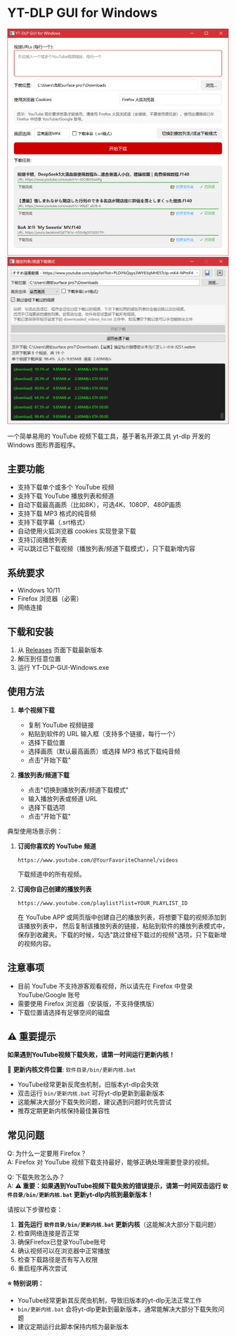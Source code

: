 # YT-DLP GUI for Windows

![软件界面截图](screenshots/main.png)
![软件界面截图](screenshots/main-2.png)

一个简单易用的 YouTube 视频下载工具，基于著名开源工具 yt-dlp 开发的 Windows 图形界面程序。

## 主要功能

- 支持下载单个或多个 YouTube 视频
- 支持下载 YouTube 播放列表和频道
- 自动下载最高画质（比如8K），可选4K、1080P、480P画质
- 支持下载 MP3 格式的纯音频
- 支持下载字幕（.srt格式）
- 自动使用火狐浏览器 cookies 实现登录下载
- 支持订阅播放列表
- 可以跳过已下载视频（播放列表/频道下载模式），只下载新增内容

## 系统要求

- Windows 10/11
- Firefox 浏览器（必需）
- 网络连接

## 下载和安装

1. 从 [Releases](https://github.com/luluyayawawa123/yt-dlp-gui-windows/releases) 页面下载最新版本
2. 解压到任意位置
3. 运行 YT-DLP-GUI-Windows.exe

## 使用方法

1. **单个视频下载**
   - 复制 YouTube 视频链接
   - 粘贴到软件的 URL 输入框（支持多个链接，每行一个）
   - 选择下载位置
   - 选择画质（默认最高画质）或选择 MP3 格式下载纯音频
   - 点击"开始下载"

2. **播放列表/频道下载**
   - 点击"切换到播放列表/频道下载模式"
   - 输入播放列表或频道 URL
   - 选择下载选项
   - 点击"开始下载"


典型使用场景示例：
1. **订阅你喜欢的 YouTube 频道**
   ```
   https://www.youtube.com/@YourFavoriteChannel/videos
   ```
   下载频道中的所有视频。

2. **订阅你自己创建的播放列表**
   ```
   https://www.youtube.com/playlist?list=YOUR_PLAYLIST_ID
   ```
   在 YouTube APP 或网页版中创建自己的播放列表，将想要下载的视频添加到该播放列表中，
   然后复制该播放列表的链接，粘贴到软件的播放列表模式中，保存到收藏夹。下载的时候，勾选"跳过曾经下载过的视频"选项，只下载新增的视频内容。

## 注意事项

- 目前 YouTube 不支持游客观看视频，所以请先在 Firefox 中登录 YouTube/Google 账号
- 需要使用 Firefox 浏览器（安装版，不支持便携版）
- 下载位置请选择有足够空间的磁盘

## ⚠️ 重要提示

**如果遇到YouTube视频下载失败，请第一时间运行更新内核！**

📍 **更新内核文件位置**: `软件目录/bin/更新内核.bat`

- YouTube经常更新反爬虫机制，旧版本yt-dlp会失效
- 双击运行 `bin/更新内核.bat` 可将yt-dlp更新到最新版本
- 这能解决大部分下载失败问题，建议遇到问题时优先尝试
- 推荐定期更新内核保持最佳兼容性

## 常见问题

Q: 为什么一定要用 Firefox？  
A: Firefox 对 YouTube 视频下载支持最好，能够正确处理需要登录的视频。

Q: 下载失败怎么办？  
A: **⚠️ 重要：如果遇到YouTube视频下载失败的错误提示，请第一时间双击运行 `软件目录/bin/更新内核.bat` 更新yt-dlp内核到最新版本！**

请按以下步骤检查：
1. **首先运行 `软件目录/bin/更新内核.bat` 更新内核**（这能解决大部分下载问题）
2. 检查网络连接是否正常
3. 确保Firefox已登录YouTube账号
4. 确认视频可以在浏览器中正常播放
5. 检查下载路径是否有写入权限
6. 重启程序再次尝试

**⭐ 特别说明：**  
- YouTube经常更新其反爬虫机制，导致旧版本的yt-dlp无法正常工作
- `bin/更新内核.bat` 会将yt-dlp更新到最新版本，通常能解决大部分下载失败问题  
- 建议定期运行此脚本保持内核为最新版本 
